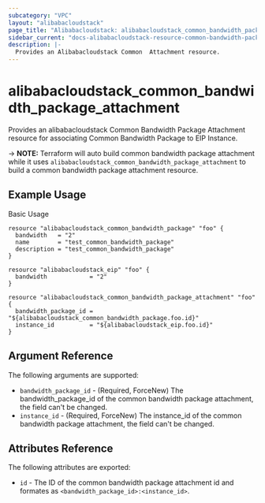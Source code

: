 ```yaml
---
subcategory: "VPC"
layout: "alibabacloudstack"
page_title: "Alibabacloudstack: alibabacloudstack_common_bandwidth_package_attachment"
sidebar_current: "docs-alibabacloudstack-resource-common-bandwidth-package-attachment"
description: |-
  Provides an Alibabacloudstack Common  Attachment resource.
---
```


# alibabacloudstack\_common\_bandwidth\_package\_attachment

Provides an alibabacloudstack Common Bandwidth Package Attachment resource for associating Common Bandwidth Package to EIP Instance.

-> **NOTE:** Terraform will auto build common bandwidth package attachment while it uses `alibabacloudstack_common_bandwidth_package_attachment` to build a common bandwidth package attachment resource.


## Example Usage

Basic Usage

```
resource "alibabacloudstack_common_bandwidth_package" "foo" {
  bandwidth   = "2"
  name        = "test_common_bandwidth_package"
  description = "test_common_bandwidth_package"
}

resource "alibabacloudstack_eip" "foo" {
  bandwidth            = "2"
}

resource "alibabacloudstack_common_bandwidth_package_attachment" "foo" {
  bandwidth_package_id = "${alibabacloudstack_common_bandwidth_package.foo.id}"
  instance_id          = "${alibabacloudstack_eip.foo.id}"
}

```
## Argument Reference

The following arguments are supported:

* `bandwidth_package_id` - (Required, ForceNew) The bandwidth_package_id of the common bandwidth package attachment, the field can't be changed.
* `instance_id` - (Required, ForceNew) The instance_id of the common bandwidth package attachment, the field can't be changed.

## Attributes Reference

The following attributes are exported:

* `id` - The ID of the common bandwidth package attachment id and formates as `<bandwidth_package_id>:<instance_id>`.

